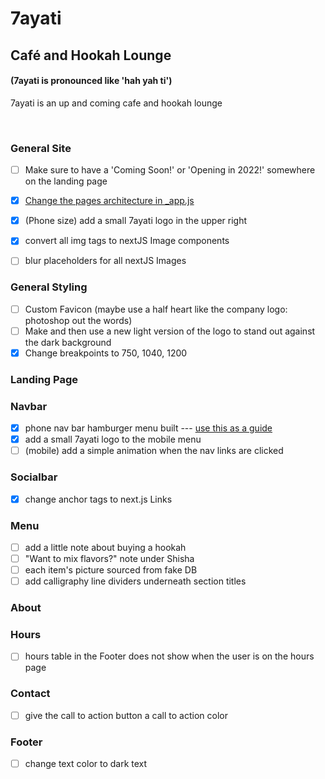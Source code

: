 # 7ayati

## Café and Hookah Lounge

#### (7ayati is pronounced like 'hah yah ti')
7ayati is an up and coming cafe and hookah lounge

<br>

### General Site
- [ ] Make sure to have a 'Coming Soon!' or 'Opening in 2022!' somewhere on the landing page
- [x] [Change the pages architecture in _app.js](https://newcurrent.se/blog/nextjs-styled-components) 
- [x] (Phone size) add a small 7ayati logo in the upper right
- [x] convert all img tags to nextJS Image components
- [ ] blur placeholders for all nextJS Images


### General Styling
- [ ] Custom Favicon (maybe use a half heart like the company logo: photoshop out the words)
- [ ] Make and then use a new light version of the logo to stand out against the dark background
- [x] Change breakpoints to 750, 1040, 1200

### Landing Page
### Navbar

-   [x] phone nav bar hamburger menu built --- [use this as a guide](https://css-tricks.com/hamburger-menu-with-a-side-of-react-hooks-and-styled-components/)
-   [x] add a small 7ayati logo to the mobile menu
-   [ ] (mobile) add a simple animation when the nav links are clicked

### Socialbar
- [x] change anchor tags to next.js Links

### Menu
- [ ] add a little note about buying a hookah
- [ ] "Want to mix flavors?" note under Shisha
- [ ] each item's picture sourced from fake DB
- [ ] add calligraphy line dividers underneath section titles

### About


### Hours
- [ ] hours table in the Footer does not show when the user is on the hours page

### Contact
- [ ] give the call to action button a call to action color

### Footer
- [ ] change text color to dark text
